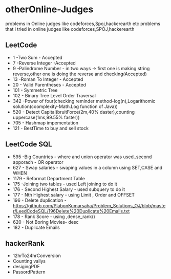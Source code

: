 # otherOnline-Judges
problems in Online judges like codeforces,Spoj,hackerearth etc
problems that i tried in online judges like codeforces,SPOJ,hackerearth

## LeetCode 

* 1 -Two Sum - Accepted
* 7 -Reverse Integer -Accepted
* 9 -Palindrome Number - in two ways -> first one is making string reverse,other one is doing the reverse and checking(Accepted)
* 13 -Roman To Integer - Accepted 
* 20 - Valid Parentheses - Accepted
* 101 - Symmetric Tree
* 102 - Binary Tree Level Order Traversal
* 342 -Power of four(checking reminder method-log(n),Logarithomic solution(coomplexity-Math.Log function of Java))
* 520 - Detect Capital(bruitForce(2m,40% daster),counting uppercase(1ms,99.55% faster))
* 705 - Hashmap impementation
* 121 - BestTime to buy and sell stock

## LeetCode SQL
* 595 -Big Countries - where and union operator was used..second apporach - OR operator
* 627 - Swap salaries - swaping values in a column using SET,CASE and WHEN
* 1179 - Reformat Department Table
* 175 -Joining two tables - used Left joining to do it
* 176 - Second Highest Salary - used subquery to do it
* 177 - Nth Highest salary - using Limit , Order and OFFSET
* 196 - Delete duplication - https://github.com/PlabonKumarsaha/Problem_Solutions_OJ/blob/master/LeedCodeSQL/196Delete%20Duplicate%20Emails.txt
* 178 - Rank Score - using ,dense_rank()
* 620 - Not Boring Movies- desc
* 182 - Duplicate Emails

## hackerRank
* 12hrTo24hrConversion
* Counting vallys
* desigingPDF
* PassordPattern
